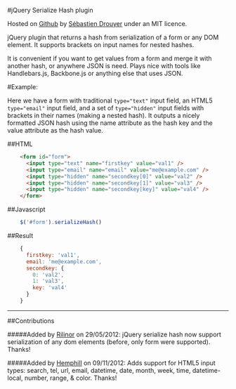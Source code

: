 #jQuery Serialize Hash plugin

Hosted on [Github](https://github.com/sdrdis/jquery.serialize-hash) by [Sébastien Drouyer](https://github.com/sdrdis) under an MIT licence.

jQuery plugin that returns a hash from serialization of a form or any DOM element. It supports brackets on input names for nested hashes.

It is convenient if you want to get values from a form and merge it with another hash, or anywhere JSON is need. Plays nice with tools like Handlebars.js, Backbone.js or anything else that uses JSON.

#Example:

Here we have a form with traditional `type="text"` input field, an HTML5 `type="email"` input field, and a set of `type="hidden"` input fields with brackets in their names (making a nested hash). It outputs a nicely formatted JSON hash using the name attribute as the hash key and the value attribute as the hash value.

##HTML
```html
    <form id="form">
      <input type="text" name="firstkey" value="val1" />
      <input type="email" name="email" value="me@example.com" />
      <input type="hidden" name="secondkey[0]" value="val2" />
      <input type="hidden" name="secondkey[1]" value="val3" />
      <input type="hidden" name="secondkey[key]" value="val4" />
    </form>
```

##Javascript
```js
    $('#form').serializeHash()
```
##Result
```js
    {
      firstkey: 'val1',
      email: 'me@example.com',
      secondkey: {
        0: 'val2',
        1: 'val3',
        key: 'val4'
      }
    }
```

---------------------------------------

##Contributions

#####Added by [Rilinor](https://github.com/Rilinor) on 29/05/2012:
jQuery serialize hash now support serialization of any dom elements (before, only form were supported). Thanks!

#####Added by [Hemphill](https://github.com/Hemphill) on 09/11/2012:
Adds support for HTML5 input types: search, tel, url, email, datetime, date, month, week, time, datetime-local, number, range, & color. Thanks!
